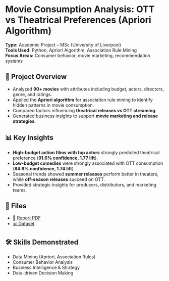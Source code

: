 # Movie Consumption Analysis: OTT vs Theatrical Preferences (Apriori Algorithm)  

**Type:** Academic Project – MSc (University of Liverpool)  
**Tools Used:** Python, Apriori Algorithm, Association Rule Mining  
**Focus Areas:** Consumer behavior, movie marketing, recommendation systems  

## 📑 Project Overview  
- Analyzed **90+ movies** with attributes including budget, actors, directors, genre, and ratings.  
- Applied the **Apriori algorithm** for association rule mining to identify hidden patterns in movie consumption.  
- Compared factors influencing **theatrical releases vs OTT streaming**.  
- Generated business insights to support **movie marketing and release strategies**.  

## 📊 Key Insights  
- **High-budget action films with top actors** strongly predicted theatrical preference (**91.6% confidence, 1.77 lift**).  
- **Low-budget comedies** were strongly associated with OTT consumption (**84.6% confidence, 1.74 lift**).  
- Seasonal trends showed **summer releases** perform better in theaters, while **off-season releases** succeed on OTT.  
- Provided strategic insights for producers, distributors, and marketing teams.  

## 📂 Files  
- [📄 Report PDF](./annotated-_DATA%20MINING%20-%20PART%202.docx%20(1).pdf)
- [📊 Dataset](annotated-Dataset.xlsx.pd)   

## 🛠️ Skills Demonstrated  
- Data Mining (Apriori, Association Rules)  
- Consumer Behavior Analysis  
- Business Intelligence & Strategy  
- Data-driven Decision Making  
